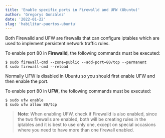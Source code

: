 ```yaml
---
title: 'Enable specific ports in Firewalld and UFW (Ubuntu)'
author: 'Gregorys González'
date: '2022-01-22'
slug: 'habilitar-puertos-ubuntu'
---
```


Both Firewalld and UFW are firewalls that can configure iptables which are used to implement persistent network traffic rules.

To enable port 80 in **Firewalld**, the following commands must be executed:

```
$ sudo firewall-cmd --zone=public --add-port=80/tcp --permanent
$ sudo firewall-cmd --reload
```

Normally UFW is disabled in Ubuntu so you should first enable UFW and then enable the port.

To enable port 80 in **UFW**, the following commands must be executed:

```
$ sudo ufw enable
$ sudo ufw allow 80/tcp
```

> **Note**: When enabling UFW, check if Firewalld is also enabled, since the two firewalls are enabled, both will be creating rules in the iptables and it is best to use only one, except on special occasions where you need to have more than one firewall enabled.
